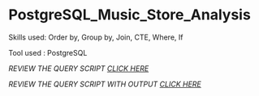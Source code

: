 # PostgreSQL_Music_Store_Analysis
Skills used: Order by, Group by, Join, CTE, Where, If 

Tool used : PostgreSQL

*REVIEW THE QUERY SCRIPT [CLICK HERE](https://github.com/anasuyakunnath/PostgreSQL_Music_Store_Analysis/blob/main/Query_set)*

*REVIEW THE QUERY SCRIPT WITH OUTPUT [CLICK HERE](https://github.com/anasuyakunnath/PostgreSQL_Music_Store_Analysis/blob/main/Queries%20with%20Output.pdf)*
